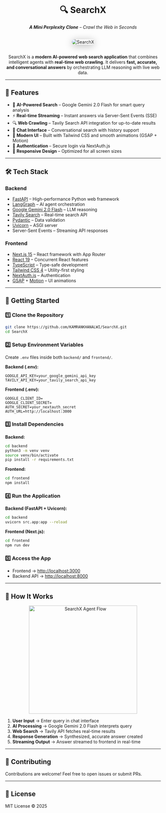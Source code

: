 <div align="center">  

# 🔍 SearchX

***A Mini Perplexity Clone*** – *Crawl the Web in Seconds*

<br/>  

<div>  
  <img src="https://github.com/user-attachments/assets/c19b4ace-68b4-4764-aad2-3045f5d5e2b5" alt="SearchX" style="border-radius: 20px; box-shadow: 0 4px 25px rgba(0,0,0,0.3);" />  
</div>  

<br/>  

SearchX is a **modern AI-powered web search application** that combines intelligent agents with **real-time web crawling**. It delivers **fast, accurate, and conversational answers** by orchestrating LLM reasoning with live web data.

</div>  

---

## 📌 Features

* 🤖 **AI-Powered Search** – Google Gemini 2.0 Flash for smart query analysis
* ⚡ **Real-time Streaming** – Instant answers via Server-Sent Events (SSE)
* 🔍 **Web Crawling** – Tavily Search API integration for up-to-date results
* 💬 **Chat Interface** – Conversational search with history support
* 🎨 **Modern UI** – Built with Tailwind CSS and smooth animations (GSAP + Motion)
* 🔐 **Authentication** – Secure login via NextAuth.js
* 📱 **Responsive Design** – Optimized for all screen sizes

---

## 🛠 Tech Stack

### **Backend**

* [FastAPI](https://fastapi.tiangolo.com/) – High-performance Python web framework
* [LangGraph](https://www.langchain.com/langgraph) – AI agent orchestration
* [Google Gemini 2.0 Flash](https://deepmind.google/technologies/gemini/) – LLM reasoning
* [Tavily Search](https://tavily.com/) – Real-time search API
* [Pydantic](https://docs.pydantic.dev/) – Data validation
* [Uvicorn](https://www.uvicorn.org/) – ASGI server
* Server-Sent Events – Streaming API responses

### **Frontend**

* [Next.js 15](https://nextjs.org/) – React framework with App Router
* [React 19](https://react.dev/) – Concurrent React features
* [TypeScript](https://www.typescriptlang.org/) – Type-safe development
* [Tailwind CSS 4](https://tailwindcss.com/) – Utility-first styling
* [NextAuth.js](https://next-auth.js.org/) – Authentication
* [GSAP](https://greensock.com/gsap/) + [Motion](https://motion.dev/) – UI animations

---

## 🚀 Getting Started

### 1️⃣ Clone the Repository

```bash
git clone https://github.com/KAMRANKHANALWI/SearchX.git
cd SearchX
```

### 2️⃣ Setup Environment Variables

Create `.env` files inside both `backend/` and `frontend/`.

**Backend (.env):**

```env
GOOGLE_API_KEY=your_google_gemini_api_key
TAVILY_API_KEY=your_tavily_search_api_key
```

**Frontend (.env):**

```env
GOOGLE_CLIENT_ID=
GOOGLE_CLIENT_SECRET=
AUTH_SECRET=your_nextauth_secret
AUTH_URL=http://localhost:3000
```

### 3️⃣ Install Dependencies

**Backend:**

```bash
cd backend
python3 -m venv venv
source venv/bin/activate
pip install -r requirements.txt
```

**Frontend:**

```bash
cd frontend
npm install
```

### 4️⃣ Run the Application

**Backend (FastAPI + Uvicorn):**

```bash
cd backend
uvicorn src.app:app --reload
```

**Frontend (Next.js):**

```bash
cd frontend
npm run dev
```

### 5️⃣ Access the App

* Frontend → [http://localhost:3000](http://localhost:3000)
* Backend API → [http://localhost:8000](http://localhost:8000)

---

## 📸 How It Works

<div align="center">
  <img src="https://github.com/user-attachments/assets/7bf2caf6-b04b-492c-a84c-fe9dbd1acae2" alt="SearchX Agent Flow" width="350" height="350" />
</div>  


1. **User Input** → Enter query in chat interface
2. **AI Processing** → Google Gemini 2.0 Flash interprets query
3. **Web Search** → Tavily API fetches real-time results
4. **Response Generation** → Synthesized, accurate answer created
5. **Streaming Output** → Answer streamed to frontend in real-time

---

## 🤝 Contributing

Contributions are welcome! Feel free to open issues or submit PRs.

---

## 📜 License

MIT License © 2025 

